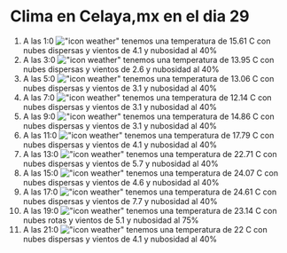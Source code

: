 # Clima en Celaya,mx en el dia 29

1. A las 1:0 !["icon weather"](http://openweathermap.org/img/w/03n.png) tenemos una temperatura de 15.61 C con nubes dispersas y  vientos de 4.1 y nubosidad al 40%
1. A las 3:0 !["icon weather"](http://openweathermap.org/img/w/03n.png) tenemos una temperatura de 13.95 C con nubes dispersas y  vientos de 2.6 y nubosidad al 40%
1. A las 5:0 !["icon weather"](http://openweathermap.org/img/w/03n.png) tenemos una temperatura de 13.06 C con nubes dispersas y  vientos de 3.1 y nubosidad al 40%
1. A las 7:0 !["icon weather"](http://openweathermap.org/img/w/03n.png) tenemos una temperatura de 12.14 C con nubes dispersas y  vientos de 3.1 y nubosidad al 40%
1. A las 9:0 !["icon weather"](http://openweathermap.org/img/w/03d.png) tenemos una temperatura de 14.86 C con nubes dispersas y  vientos de 3.1 y nubosidad al 40%
1. A las 11:0 !["icon weather"](http://openweathermap.org/img/w/03d.png) tenemos una temperatura de 17.79 C con nubes dispersas y  vientos de 4.1 y nubosidad al 40%
1. A las 13:0 !["icon weather"](http://openweathermap.org/img/w/03d.png) tenemos una temperatura de 22.71 C con nubes dispersas y  vientos de 5.7 y nubosidad al 40%
1. A las 15:0 !["icon weather"](http://openweathermap.org/img/w/03d.png) tenemos una temperatura de 24.07 C con nubes dispersas y  vientos de 4.6 y nubosidad al 40%
1. A las 17:0 !["icon weather"](http://openweathermap.org/img/w/03d.png) tenemos una temperatura de 24.61 C con nubes dispersas y  vientos de 7.7 y nubosidad al 40%
1. A las 19:0 !["icon weather"](http://openweathermap.org/img/w/04n.png) tenemos una temperatura de 23.14 C con nubes rotas y  vientos de 5.1 y nubosidad al 75%
1. A las 21:0 !["icon weather"](http://openweathermap.org/img/w/03n.png) tenemos una temperatura de 22 C con nubes dispersas y  vientos de 4.1 y nubosidad al 40%
